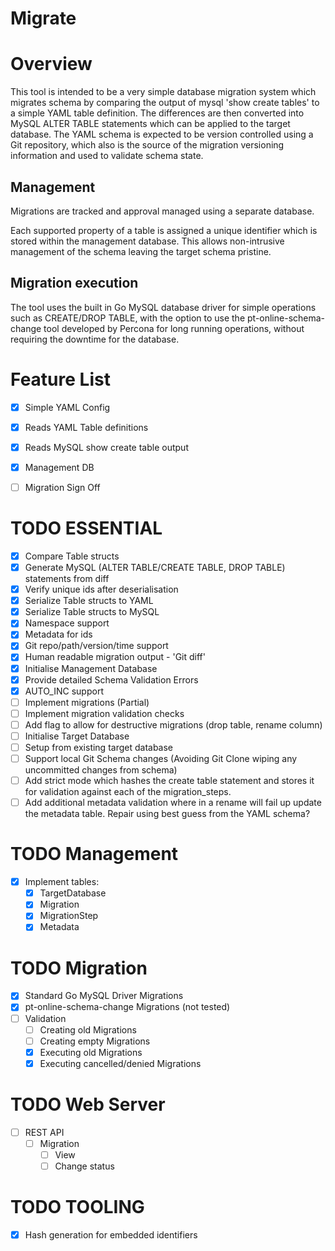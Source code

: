 # Migrate

# Overview
This tool is intended to be a very simple database migration system which migrates schema by comparing the output of mysql 'show create tables' to a simple YAML table definition.  The differences are then converted into MySQL ALTER TABLE statements which can be applied to the target database.  The YAML schema is expected to be version controlled using a Git repository, which also is the source of the migration versioning information and used to validate schema state.

## Management
Migrations are tracked and approval managed using a separate database.  

Each supported property of a table is assigned a unique identifier which is stored within the management database.  This allows non-intrusive management of the schema leaving the target schema pristine.

## Migration execution
The tool uses the built in Go MySQL database driver for simple operations such as CREATE/DROP TABLE, with the option to use the pt-online-schema-change tool developed by Percona for long running operations, without requiring the downtime for the database.

# Feature List

- [x] Simple YAML Config
- [x] Reads YAML Table definitions
- [x] Reads MySQL show create table output
- [X] Management DB
- [ ] Migration Sign Off


# TODO ESSENTIAL
- [X] Compare Table structs
- [X] Generate MySQL (ALTER TABLE/CREATE TABLE, DROP TABLE) statements from diff
- [X] Verify unique ids after deserialisation
- [X] Serialize Table structs to YAML
- [X] Serialize Table structs to MySQL
- [X] Namespace support
- [X] Metadata for ids
- [X] Git repo/path/version/time support
- [X] Human readable migration output - 'Git diff'
- [X] Initialise Management Database
- [X] Provide detailed Schema Validation Errors
- [X] AUTO_INC support
- [ ] Implement migrations (Partial)
- [ ] Implement migration validation checks
- [ ] Add flag to allow for destructive migrations (drop table, rename column)
- [ ] Initialise Target Database
- [ ] Setup from existing target database
- [ ] Support local Git Schema changes (Avoiding Git Clone wiping any uncommitted changes from schema)
- [ ] Add strict mode which hashes the create table statement and stores it for validation against each of the migration_steps.
- [ ] Add additional metadata validation where in a rename will fail up update the metadata table.  Repair using best guess from the YAML schema?

# TODO Management
- [X] Implement tables:
    - [X] TargetDatabase
    - [X] Migration
    - [X] MigrationStep
    - [X] Metadata

# TODO Migration
- [X] Standard Go MySQL Driver Migrations
- [x] pt-online-schema-change Migrations (not tested)
- [ ] Validation
    - [ ] Creating old Migrations
    - [ ] Creating empty Migrations
    - [X] Executing old Migrations
    - [X] Executing cancelled/denied Migrations

# TODO Web Server
- [ ] REST API
    - [ ] Migration
        - [ ] View
        - [ ] Change status

# TODO TOOLING
- [X] Hash generation for embedded identifiers
